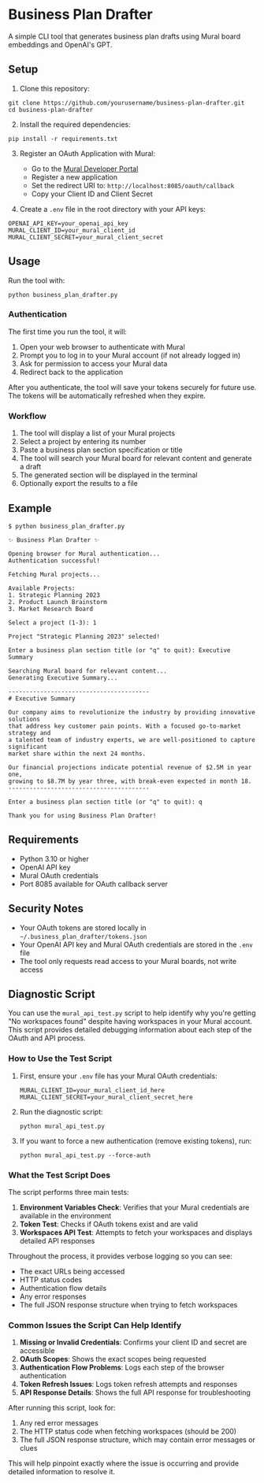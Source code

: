 # Business Plan Drafter

A simple CLI tool that generates business plan drafts using Mural board embeddings and OpenAI's GPT.

## Setup

1. Clone this repository:
```
git clone https://github.com/yourusername/business-plan-drafter.git
cd business-plan-drafter
```

2. Install the required dependencies:
```
pip install -r requirements.txt
```

3. Register an OAuth Application with Mural:
   - Go to the [Mural Developer Portal](https://developers.mural.co/)
   - Register a new application
   - Set the redirect URI to: `http://localhost:8085/oauth/callback`
   - Copy your Client ID and Client Secret

4. Create a `.env` file in the root directory with your API keys:
```
OPENAI_API_KEY=your_openai_api_key
MURAL_CLIENT_ID=your_mural_client_id
MURAL_CLIENT_SECRET=your_mural_client_secret
```

## Usage

Run the tool with:
```
python business_plan_drafter.py
```

### Authentication

The first time you run the tool, it will:
1. Open your web browser to authenticate with Mural
2. Prompt you to log in to your Mural account (if not already logged in)
3. Ask for permission to access your Mural data
4. Redirect back to the application

After you authenticate, the tool will save your tokens securely for future use. The tokens will be automatically refreshed when they expire.

### Workflow

1. The tool will display a list of your Mural projects
2. Select a project by entering its number
3. Paste a business plan section specification or title
4. The tool will search your Mural board for relevant content and generate a draft
5. The generated section will be displayed in the terminal
6. Optionally export the results to a file

## Example

```
$ python business_plan_drafter.py

✨ Business Plan Drafter ✨

Opening browser for Mural authentication...
Authentication successful!

Fetching Mural projects...

Available Projects:
1. Strategic Planning 2023
2. Product Launch Brainstorm
3. Market Research Board

Select a project (1-3): 1

Project "Strategic Planning 2023" selected!

Enter a business plan section title (or "q" to quit): Executive Summary

Searching Mural board for relevant content...
Generating Executive Summary...

----------------------------------------
# Executive Summary

Our company aims to revolutionize the industry by providing innovative solutions
that address key customer pain points. With a focused go-to-market strategy and
a talented team of industry experts, we are well-positioned to capture significant
market share within the next 24 months.

Our financial projections indicate potential revenue of $2.5M in year one,
growing to $8.7M by year three, with break-even expected in month 18.
----------------------------------------

Enter a business plan section title (or "q" to quit): q

Thank you for using Business Plan Drafter!
```

## Requirements

- Python 3.10 or higher
- OpenAI API key
- Mural OAuth credentials
- Port 8085 available for OAuth callback server

## Security Notes

- Your OAuth tokens are stored locally in `~/.business_plan_drafter/tokens.json`
- Your OpenAI API key and Mural OAuth credentials are stored in the `.env` file
- The tool only requests read access to your Mural boards, not write access 

## Diagnostic Script

You can use the `mural_api_test.py` script to help identify why you're getting "No workspaces found" despite having workspaces in your Mural account. This script provides detailed debugging information about each step of the OAuth and API process.

### How to Use the Test Script

1. First, ensure your `.env` file has your Mural OAuth credentials:
   ```
   MURAL_CLIENT_ID=your_mural_client_id_here
   MURAL_CLIENT_SECRET=your_mural_client_secret_here
   ```

2. Run the diagnostic script:
   ```
   python mural_api_test.py
   ```

3. If you want to force a new authentication (remove existing tokens), run:
   ```
   python mural_api_test.py --force-auth
   ```

### What the Test Script Does

The script performs three main tests:

1. **Environment Variables Check**: Verifies that your Mural credentials are available in the environment
2. **Token Test**: Checks if OAuth tokens exist and are valid
3. **Workspaces API Test**: Attempts to fetch your workspaces and displays detailed API responses

Throughout the process, it provides verbose logging so you can see:
- The exact URLs being accessed
- HTTP status codes
- Authentication flow details
- Any error responses
- The full JSON response structure when trying to fetch workspaces

### Common Issues the Script Can Help Identify

1. **Missing or Invalid Credentials**: Confirms your client ID and secret are accessible
2. **OAuth Scopes**: Shows the exact scopes being requested
3. **Authentication Flow Problems**: Logs each step of the browser authentication
4. **Token Refresh Issues**: Logs token refresh attempts and responses
5. **API Response Details**: Shows the full API response for troubleshooting

After running this script, look for:
1. Any red error messages
2. The HTTP status code when fetching workspaces (should be 200)
3. The full JSON response structure, which may contain error messages or clues

This will help pinpoint exactly where the issue is occurring and provide detailed information to resolve it. 